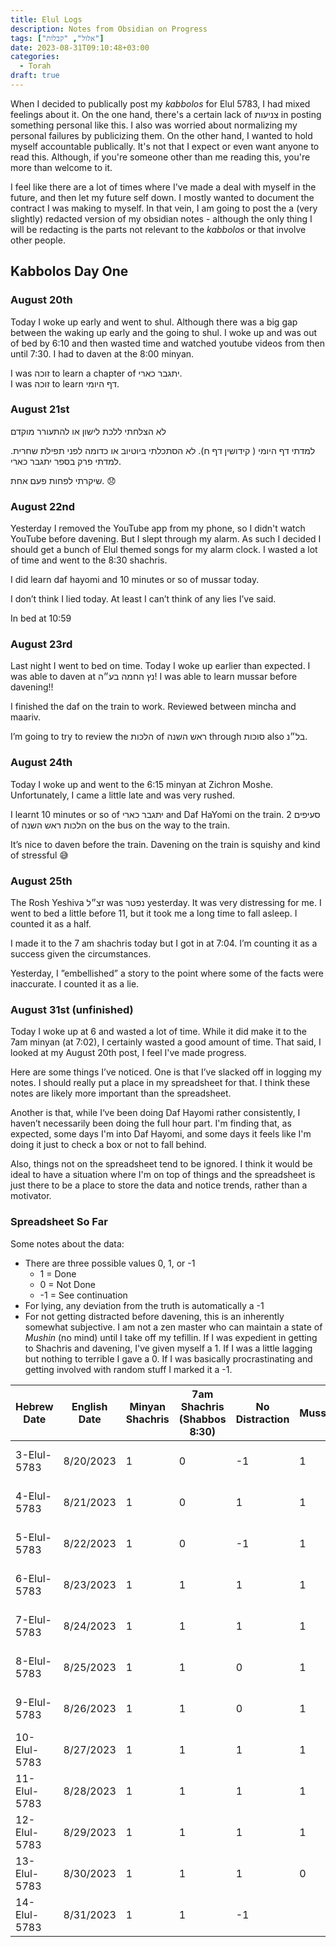 ```yaml
---
title: Elul Logs
description: Notes from Obsidian on Progress
tags: ["אלול", "קבלות"]
date: 2023-08-31T09:10:48+03:00
categories:
  - Torah
draft: true
---
```


When I decided to publically post my _kabbolos_ for Elul 5783, I had mixed feelings about it. On the one hand, there's a certain lack of צניעות in posting something personal like this. I also was worried about normalizing my personal failures by publicizing them. On the other hand, I wanted to hold myself accountable publically. It's not that I expect or even want anyone to read this. Although, if you're someone other than me reading this, you're more than welcome to it.

I feel like there are a lot of times where I've made a deal with myself in the future, and then let my future self down. I mostly wanted to document the contract I was making to myself. In that vein, I am going to post the a (very slightly) redacted version of my obsidian notes - although the only thing I will be redacting is the parts not relevant to the _kabbolos_ or that involve other people.

## Kabbolos Day One

### August 20th

Today I woke up early and went to shul. Although there was a big gap between the waking up early and the going to shul. I woke up and was out of bed by 6:10 and then wasted time and watched youtube videos from then until 7:30. I had to daven at the 8:00 minyan.

I was זוכה to learn a chapter of יתגבר כארי. \
I was זוכה to learn דף היומי.

### August 21st

לא הצלחתי ללכת לישון או להתעורר מוקדם

למדתי דף היומי ( קידושין דף ח).
לא הסתכלתי ביוטיוב או כדומה לפני תפילת שחרית.
למדתי פרק בספר יתגבר כארי.

שיקרתי לפחות פעם אחת. 😞

### August 22nd

Yesterday I removed the YouTube app from my phone, so I didn't watch YouTube before davening. But I slept through my alarm. As such I decided I should get a bunch of Elul themed songs for my alarm clock. I wasted a lot of time and went to the 8:30 shachris.

I did learn daf hayomi and 10 minutes or so of mussar today.

I don’t think I lied today. At least I can’t think of any lies I’ve said.

In bed at 10:59

### August 23rd

Last night I went to bed on time. Today I woke up earlier than expected. I was able to daven at נץ החמה בע״ה! I was able to learn mussar before davening!!

I finished the daf on the train to work. Reviewed between mincha and maariv.

I’m going to try to review the הלכות of ראש השנה through סוכות also בל״נ.

### August 24th

Today I woke up and went to the 6:15 minyan at Zichron Moshe. Unfortunately, I came a little late and was very rushed.

I learnt 10 minutes or so of יתגבר כארי and Daf HaYomi on the train. 2 סעיפים of הלכות ראש השנה on the bus on the way to the train.

It’s nice to daven before the train. Davening on the train is squishy and kind of stressful 😅

### August 25th

The Rosh Yeshiva זצ״ל was נפטר yesterday. It was very distressing for me. I went to bed a little before 11, but it took me a long time to fall asleep. I counted it as a half.

I made it to the 7 am shachris today but I got in at 7:04. I’m counting it as a success given the circumstances.

Yesterday, I ”embellished” a story to the point where some of the facts were inaccurate. I counted it as a lie.

### August 31st (unfinished)

Today I woke up at 6 and wasted a lot of time. While it did make it to the 7am minyan (at 7:02), I certainly wasted a good amount of time. That said, I looked at my August 20th post, I feel I've made progress.

Here are some things I’ve noticed. One is that I’ve slacked off in logging my notes. I should really put a place in my spreadsheet for that. I think these notes are likely more important than the spreadsheet.

Another is that, while I‘ve been doing Daf Hayomi rather consistently, I haven’t necessarily been doing the full hour part. I'm finding that, as expected, some days I'm into Daf Hayomi, and some days it feels like I'm doing it just to check a box or not to fall behind.

Also, things not on the spreadsheet tend to be ignored. I think it would be ideal to have a situation where I'm on top of things and the spreadsheet is just there to be a place to store the data and notice trends, rather than a motivator.

### Spreadsheet So Far

Some notes about the data:

- There are three possible values 0, 1, or -1
  - 1 = Done
  - 0 = Not Done
  - -1 = See continuation
- For lying, any deviation from the truth is automatically a -1
- For not getting distracted before davening, this is an inherently somewhat subjective. I am not a zen master who can maintain a state of _Mushin_ (no mind) until I take off my tefillin. If I was expedient in getting to Shachris and davening, I've given myself a 1. If I was a little lagging but nothing to terrible I gave a 0. If I was basically procrastinating and getting involved with random stuff I marked it a -1.

| Hebrew Date  | English Date | Minyan Shachris | 7am Shachris (Shabbos 8:30) | No Distraction | Mussar | Daf Hayomi | No lies | Sleep by 23:00 |                     |
| ------------ | ------------ | --------------- | --------------------------- | -------------- | ------ | ---------- | ------- | -------------- | ------------------- |
| 3-Elul-5783  | 8/20/2023    | 1               | 0                           | -1             | 1      | 1          | 1       | 0              | Parashat Ki Teitzei |
| 4-Elul-5783  | 8/21/2023    | 1               | 0                           | 1              | 1      | 1          | -1      | 0              | Parashat Ki Teitzei |
| 5-Elul-5783  | 8/22/2023    | 1               | 0                           | -1             | 1      | 1          | 1       | 1              | Parashat Ki Teitzei |
| 6-Elul-5783  | 8/23/2023    | 1               | 1                           | 1              | 1      | 1          | 1       | 1              | Parashat Ki Teitzei |
| 7-Elul-5783  | 8/24/2023    | 1               | 1                           | 1              | 1      | 1          | -1      | 0.5            | Parashat Ki Teitzei |
| 8-Elul-5783  | 8/25/2023    | 1               | 1                           | 0              | 1      | 0          | 1       | 1              | Parashat Ki Teitzei |
| 9-Elul-5783  | 8/26/2023    | 1               | 1                           | 0              | 1      | 1          | 1       | 0              | Parashat Ki Teitzei |
| 10-Elul-5783 | 8/27/2023    | 1               | 1                           | 1              | 1      | 1          | 1       | 0              | Parashat Ki Tavo    |
| 11-Elul-5783 | 8/28/2023    | 1               | 1                           | 1              | 1      | 1          | 1       | 1              | Parashat Ki Tavo    |
| 12-Elul-5783 | 8/29/2023    | 1               | 1                           | 1              | 1      | 1          | 1       | 0              | Parashat Ki Tavo    |
| 13-Elul-5783 | 8/30/2023    | 1               | 1                           | 1              | 0      | 1          | 1       | 1              | Parashat Ki Tavo    |
| 14-Elul-5783 | 8/31/2023    | 1               | 1                           | -1             |        |            |         |                | Parashat Ki Tavo    |
